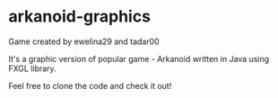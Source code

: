 # arkanoid-graphics
Game created by ewelina29 and tadar00

It's a graphic version of popular game - Arkanoid written in Java using FXGL library.

Feel free to clone the code and check it out!
